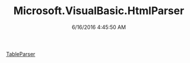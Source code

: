 ﻿---
title: Microsoft.VisualBasic.HtmlParser
date: 6/16/2016 4:45:50 AM
---

[TableParser](T-Microsoft.VisualBasic.HtmlParser.TableParser.html)
